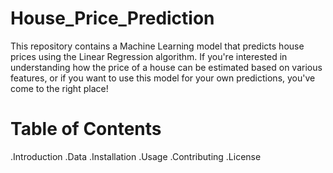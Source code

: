 # House_Price_Prediction
This repository contains a Machine Learning model that predicts house prices using the Linear Regression algorithm. If you're interested in understanding how the price of a house can be estimated based on various features, or if you want to use this model for your own predictions, you've come to the right place!

# Table of Contents
.Introduction
.Data
.Installation
.Usage
.Contributing
.License
